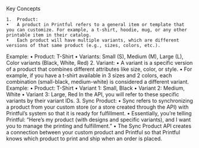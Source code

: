 Key Concepts

	1.	Product:
	•	A product in Printful refers to a general item or template that you can customize. For example, a t-shirt, hoodie, mug, or any other printable item in their catalog.
	•	Each product will have multiple variants, which are different versions of that same product (e.g., sizes, colors, etc.).
Example:
	•	Product: T-Shirt
	•	Variants: Small (S), Medium (M), Large (L), Color variants (Black, White, Red)
	2.	Variant:
	•	A variant is a specific version of a product that combines different attributes like size, color, or style.
	•	For example, if you have a t-shirt available in 3 sizes and 2 colors, each combination (small-black, medium-white) is considered a different variant.
Example:
	•	Product: T-Shirt
	•	Variant 1: Small, Black
	•	Variant 2: Medium, White
	•	Variant 3: Large, Red
In the API, you will refer to these specific variants by their variant IDs.
	3.	Sync Product:
	•	Sync refers to synchronizing a product from your custom store (or a store created through the API) with Printful’s system so that it is ready for fulfillment.
	•	Essentially, you’re telling Printful: “Here’s my product (with designs and specific variants), and I want you to manage the printing and fulfillment.”
	•	The Sync Product API creates a connection between your custom product and Printful so that Printful knows which product to print and ship when an order is placed.